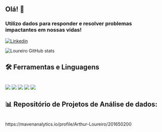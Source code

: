## Olá! 👋
<div style='display: inline_block'>
</div>

### Utilizo dados para responder e resolver problemas impactantes em nossas vidas! 

[![Linkedin](https://img.shields.io/badge/LinkedIn-0077B5?style=for-the-badge&logo=linkedin&logoColor=white)](https://www.linkedin.com/in/loureiro09/)


![Loureiro GitHub stats](https://github-readme-stats.vercel.app/api?username=Loureiroa&show_icons=true&theme=dark)

## 🛠️ Ferramentas e Linguagens

<div style='display: inline_block'><br/>

 <img src='https://img.shields.io/badge/Microsoft_Excel-217346?style=for-the-badge&logo=microsoft-excel&logoColor=white'>
 <img src='https://img.shields.io/badge/Python-3776AB?style=for-the-badge&logo=python&logoColor=white'>
<img src='https://img.shields.io/badge/MySQL-00000F?style=for-the-badge&logo=mysql&logoColor=white'>
<img src='https://img.shields.io/badge/postgres-%23316192.svg?style=for-the-badge&logo=postgresql&logoColor=white)'>
<img src='https://img.shields.io/badge/snowflake-%2329B5E8.svg?style=for-the-badge&logo=snowflake&logoColor=white)'>
</div>


## 📊 Repositório de Projetos de Análise de dados: 

<div style='display: inline_block'><br/>
</div>
https://mavenanalytics.io/profile/Arthur-Loureiro/201650200

